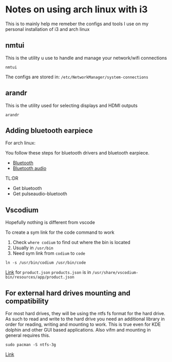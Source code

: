 # Notes on using arch linux with i3  
This is to mainly help me remeber the configs and tools I use on my personal installation of i3 and arch linux  

## nmtui
This is the utility u use to handle and manage your network/wifi connections
```
nmtui
```

The configs are stored in: `/etc/NetworkManager/system-connections`

## arandr
This is the utility used for selecting displays and HDMI outputs
```
arandr
```

## Adding bluetooth earpiece

For arch linux:

You follow these steps for bluetooth drivers and bluetooth earpiece.  
- [Bluetooth](https://wiki.archlinux.org/index.php/bluetooth)
- [Bluetooth audio](https://wiki.archlinux.org/index.php/bluetooth_headset)

TL:DR
- Get bluetooth
- Get pulseaudio-bluetooth

## Vscodium
Hopefully nothing is different from vscode

To create a sym link for the code command to work
1. Check `where codium` to find out where the bin is located
2. Usually in `/usr/bin`
3. Need sym link from `codium` to `code`
```
ln -s /usr/bin/codium /usr/bin/code
```

[Link](https://github.com/VSCodium/vscodium/blob/master/DOCS.md#extensions-marketplace) for `product.json`
`products.json` is in `/usr/share/vscodium-bin/resources/app/product.json`

## For external hard drives mounting and compatibility

For most hard drives, they will be using the ntfs fs format for the hard drive.
As such to read and write to the hard drive you need an additional library in order for reading, writing and mounting to work.
This is true even for KDE dolphin and other GUI based applications.
Also vifm and mounting in general requires this.

```
sudo pacman -S ntfs-3g
```

[Link](https://wiki.archlinux.org/index.php/NTFS-3G)
